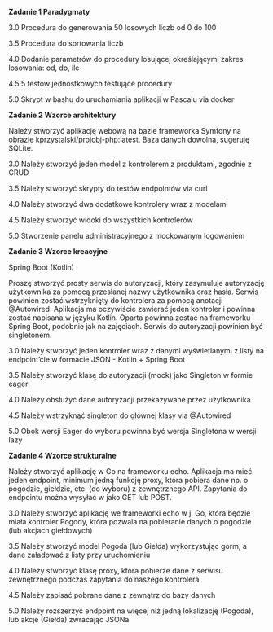 **Zadanie 1 Paradygmaty**

3.0 Procedura do generowania 50 losowych liczb od 0 do 100

3.5 Procedura do sortowania liczb

4.0 Dodanie parametrów do procedury losującej określającymi zakres losowania: od, do, ile

4.5 5 testów jednostkowych testujące procedury

5.0 Skrypt w bashu do uruchamiania aplikacji w Pascalu via docker


**Zadanie 2 Wzorce architektury**

Należy stworzyć aplikację webową na bazie frameworka Symfony na obrazie kprzystalski/projobj-php:latest. Baza danych dowolna, sugeruję SQLite.

3.0 Należy stworzyć jeden model z kontrolerem z produktami, zgodnie z CRUD

3.5 Należy stworzyć skrypty do testów endpointów via curl

4.0 Należy stworzyć dwa dodatkowe kontrolery wraz z modelami

4.5 Należy stworzyć widoki do wszystkich kontrolerów

5.0 Stworzenie panelu administracyjnego z mockowanym logowaniem 


**Zadanie 3 Wzorce kreacyjne**

Spring Boot (Kotlin)

Proszę stworzyć prosty serwis do autoryzacji, który zasymuluje autoryzację użytkownika za pomocą przesłanej nazwy użytkownika oraz hasła. Serwis powinien zostać wstrzyknięty do kontrolera za pomocą anotacji @Autowired. Aplikacja ma oczywiście zawierać jeden kontroler i powinna zostać napisana w języku Kotlin. Oparta powinna zostać na frameworku Spring Boot, podobnie jak na zajęciach. Serwis do autoryzacji powinien być singletonem.

3.0 Należy stworzyć jeden kontroler wraz z danymi wyświetlanymi z listy na endpoint’cie w formacie JSON - Kotlin + Spring Boot

3.5 Należy stworzyć klasę do autoryzacji (mock) jako Singleton w formie eager

4.0 Należy obsłużyć dane autoryzacji przekazywane przez użytkownika

4.5 Należy wstrzyknąć singleton do głównej klasy via @Autowired

5.0 Obok wersji Eager do wyboru powinna być wersja Singletona w wersji lazy


**Zadanie 4 Wzorce strukturalne**

Należy stworzyć aplikację w Go na frameworku echo. Aplikacja ma mieć jeden endpoint, minimum jedną funkcję proxy, która pobiera dane np. o pogodzie, giełdzie, etc. (do wyboru) z zewnętrznego API. Zapytania do endpointu można wysyłać w jako GET lub POST.

3.0 Należy stworzyć aplikację we frameworki echo w j. Go, która będzie miała kontroler Pogody, która pozwala na pobieranie danych o pogodzie (lub akcjach giełdowych)

3.5 Należy stworzyć model Pogoda (lub Giełda) wykorzystując gorm, a dane załadować z listy przy uruchomieniu

4.0 Należy stworzyć klasę proxy, która pobierze dane z serwisu zewnętrznego podczas zapytania do naszego kontrolera

4.5 Należy zapisać pobrane dane z zewnątrz do bazy danych

5.0 Należy rozszerzyć endpoint na więcej niż jedną lokalizację (Pogoda), lub akcje (Giełda) zwracając JSONa
